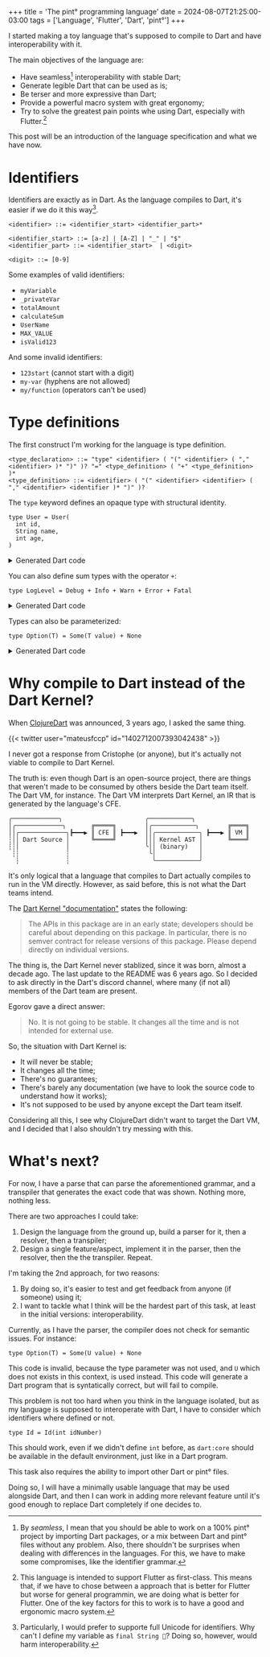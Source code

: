 +++
title = 'The pint° programming language'
date = 2024-08-07T21:25:00-03:00
tags = ['Language', 'Flutter', 'Dart', 'pint°']
+++

I started making a toy language that's supposed to compile to Dart and have
interoperability with it.

The main objectives of the language are:

- Have seamless[^1] interoperability with stable Dart;
- Generate legible Dart that can be used as is;
- Be terser and more expressive than Dart;
- Provide a powerful macro system with great ergonomy;
- Try to solve the greatest pain points whe using Dart, especially with
  Flutter.[^2]

This post will be an introduction of the language specification and what we
have now.

[^1]: By _seamless_, I mean that you should be able to work on a 100% pint°
      project by importing Dart packages, or a mix between Dart and pint°
	  files without any problem. Also, there shouldn't be surprises when
	  dealing with differences in the languages. For this, we have to make some
	  compromises, like the identifier grammar.

[^2]: This language is intended to support Flutter as first-class. This means
      that, if we have to chose between a approach that is better for Flutter
	  but worse for general programmin, we are doing what is better for
	  Flutter. One of the key factors for this to work is to have a good and
	  ergonomic macro system.

# Identifiers

Identifiers are exactly as in Dart. As the language compiles to Dart, it's
easier if we do it this way[^3].

[^3]: Particularly, I would prefer to supporte full Unicode for identifiers.
Why can't I define my variable as `final String 🔑`? Doing so, however, would
harm interoperability.

```bnf
<identifier> ::= <identifier_start> <identifier_part>*

<identifier_start> ::= [a-z] | [A-Z] | "_" | "$"
<identifier_part> ::= <identifier_start>  | <digit>

<digit> ::= [0-9]
```

Some examples of valid identifiers:

- `myVariable`
- `_privateVar`
- `totalAmount`
- `calculateSum`
- `UserName`
- `MAX_VALUE`
- `isValid123`

And some invalid identifiers:

- `123start` (cannot start with a digit)
- `my-var` (hyphens are not allowed)
- `my/function` (operators can't be used)

# Type definitions

The first construct I'm working for the language is type definition.

```bnf
<type_declaration> ::= "type" <identifier> ( "(" <identifier> ( "," <identifier> )* ")" )? "=" <type_definition> ( "+" <type_definition> )*
<type_definition> ::= <identifier> ( "(" <identifier> <identifier> ( "," <identifier> <identifier )* ")" )?
```

The `type` keyword defines an opaque type with structural identity.

```
type User = User(
  int id,
  String name,
  int age,
)
```

<details>
<summary>Generated Dart code</summary>

```dart
final class User {
  const User({
    required this.id,
    required this.name,
    required this.age,
  });

  final int id;
  final String name;
  final int age;

  @override
  bool operator ==(Object other) {
    if (identical(this, other)) return true;

    return other is User &&
        other.id == id &&
        other.name == name &&
        other.age == age;
  }

  @override
  int get hashCode => Object.hash(id, name, age);
}
```
</details>

You can also define sum types with the operator `+`:

```
type LogLevel = Debug + Info + Warn + Error + Fatal
```

<details>
<summary>Generated Dart code</summary>

```dart
sealed class LogLevel {}

final class Debug implements LogLevel {
  const Debug();

  @override
  bool operator ==(Object other) => other is Debug;

  @override
  int get hashCode => runtimeType.hashCode;
}

final class Info implements LogLevel {
  const Info();

  @override
  bool operator ==(Object other) => other is Info;

  @override
  int get hashCode => runtimeType.hashCode;
}

final class Warn implements LogLevel {
  const Warn();

  @override
  bool operator ==(Object other) => other is Warn;

  @override
  int get hashCode => runtimeType.hashCode;
}

final class Error implements LogLevel {
  const Error();

  @override
  bool operator ==(Object other) => other is Error;

  @override
  int get hashCode => runtimeType.hashCode;
}

final class Fatal implements LogLevel {
  const Fatal();

  @override
  bool operator ==(Object other) => other is Fatal;

  @override
  int get hashCode => runtimeType.hashCode;
}
```
</details>

Types can also be parameterized:

```
type Option(T) = Some(T value) + None
```

<details>
<summary>Generated Dart code</summary>

```dart
sealed class Option<T> {}

final class Some<T> implements Option<T> {
  const Some({
    required this.value,
  });

  final T value;

  @override
  bool operator ==(Object other) {
    if (identical(this, other)) return true;

    return other is Some &&
        other.value == value;
  }

  @override
  int get hashCode => value.hashCode;
}

final class None implements Option<Never> {
  const None();

  @override
  bool operator ==(Object other) => other is None;

  @override
  int get hashCode => runtimeType.hashCode;
}
```
</details>

# Why compile to Dart instead of the Dart Kernel?

When [ClojureDart](https://github.com/Tensegritics/ClojureDart) was announced, 3
years ago, I asked the same thing.

{{< twitter user="mateusfccp" id="1402712007393042438" >}}

I never got a response from Cristophe (or anyone), but it's actually not viable
to compile to Dart Kernel.

The truth is: even though Dart is an open-source project, there are things that
weren't made to be consumed by others beside the Dart team itself. The Dart VM,
for instance. The Dart VM interprets Dart Kernel, an IR that is generated by the
language's CFE.

```
╭─────────────╮                       ╭────────────╮
│╭─────────────╮       ╔═════╗        │╭────────────╮        ╔════╗
││╭─────────────╮┣━━━▶ ║ CFE ║ ┣━━━▶  ││╭────────────╮ ┣━━━▶ ║ VM ║
┆││ Dart Source │      ╚═════╝        │││ Kernel AST │       ╚════╝
┆┆│             │                     ╰││ (binary)   │
 ┆┆             ┆                      ╰│            │
  ┆             ┆                       ╰────────────╯
```

It's only logical that a language that compiles to Dart actually compiles to run
in the VM directly. However, as said before, this is not what the Dart teams
intend.

The [Dart Kernel "documentation"](https://github.com/dart-lang/sdk/blob/f83c6d5e999eed7318ab4e39c6e58b6062ba7ddd/pkg/kernel/README.md)
states the following:

> The APIs in this package are in an early state; developers should be careful
> about depending on this package. In particular, there is no semver contract
> for release versions of this package. Please depend directly on individual
> versions.

The thing is, the Dart Kernel never stablized, since it was born, almost a
decade ago. The last update to the README was 6 years ago. So I decided to ask
directly in the Dart's discord channel, where many (if not all) members of the
Dart team are present.

Egorov gave a direct answer:

> No. It is not going to be stable. It changes all the time and is not intended
> for external use.

So, the situation with Dart Kernel is:

- It will never be stable;
- It changes all the time;
- There's no guarantees;
- There's barely any documentation (we have to look the source code to
  understand how it works);
- It's not supposed to be used by anyone except the Dart team itself.

Considering all this, I see why ClojureDart didn't want to target the Dart VM,
and I decided that I also shouldn't try messing with this.

# What's next?

For now, I have a parse that can parse the aforementioned grammar, and a
transpiler that generates the exact code that was shown. Nothing more,
nothing less.

There are two approaches I could take:

1. Design the language from the ground up, build a parser for it, then a
   resolver, then a transpiler;
2. Design a single feature/aspect, implement it in the parser, then the
   resolver, then the the transpiler. Repeat.

I'm taking the 2nd approach, for two reasons:

1. By doing so, it's easier to test and get feedback from anyone (if someone)
   using it;
2. I want to tackle what I think will be the hardest part of this task, at least
   in the initial versions: interoperability.

Currently, as I have the parser, the compiler does not check for semantic
issues. For instance:

```
type Option(T) = Some(U value) + None
```

This code is invalid, because the type parameter was not used, and `U` which
does not exists in this context, is used instead. This code will generate a
Dart program that is syntatically correct, but will fail to compile.

This problem is not too hard when you think in the language isolated, but as my
language is supposed to interoperate with Dart, I have to consider which
identifiers where defined or not.

```
type Id = Id(int idNumber)
```

This should work, even if we didn't define `int` before, as `dart:core` should
be available in the default environment, just like in a Dart program.

This task also requires the ability to import other Dart or pint° files.

Doing so, I will have a minimally usable language that may be used alongside
Dart, and then I can work in adding more relevant feature until it's good enough
to replace Dart completely if one decides to.
